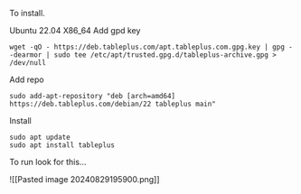 To install.

Ubuntu 22.04 X86_64
Add gpd key
```
wget -qO - https://deb.tableplus.com/apt.tableplus.com.gpg.key | gpg --dearmor | sudo tee /etc/apt/trusted.gpg.d/tableplus-archive.gpg > /dev/null
```

Add repo

```
sudo add-apt-repository "deb [arch=amd64] https://deb.tableplus.com/debian/22 tableplus main"
```

Install

```
sudo apt update
sudo apt install tableplus
```

To run look for this...

![[Pasted image 20240829195900.png]]

